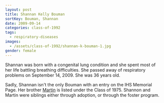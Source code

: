 ```yaml
---
layout: post
title: Shannan Kelly Bouman
sortKey: Bouman, Shannan
date: 2009-09-14
categories: class-of-1992
tags:
  - respiratory-diseases
images:
  - /assets/class-of-1992/shannan-k-bouman-1.jpg
gender: female
---
```

Shannan was born with a congenital lung condition and she spent most of her life battling breathing difficulties. She passed away of respiratory problems on September 14, 2009. She was 36 years old.

Sadly, Shannan isn't the only Bouman with an entry on the IHS Memorial Page. Her brother [Martin](https://ihsmemorial.org/class-of-1976/martin-jan-bouman/) is listed under the Class of 1975. Shannon and Martin were siblings either through adoption, or through the foster program.